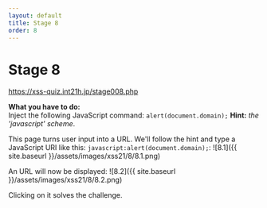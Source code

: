 ```yaml
---
layout: default
title: Stage 8
order: 8
---
```



# Stage 8
https://xss-quiz.int21h.jp/stage008.php


**What you have to do:**  
Inject the following JavaScript command: `alert(document.domain);`
**Hint:** *the 'javascript' scheme*.

This page turns user input into a URL. We'll follow the hint and type a JavaScript URI like this: 
`javascript:alert(document.domain);`:
![8.1]({{ site.baseurl }}/assets/images/xss21/8/8.1.png)

An URL will now be displayed:
![8.2]({{ site.baseurl }}/assets/images/xss21/8/8.2.png)

Clicking on it solves the challenge.
